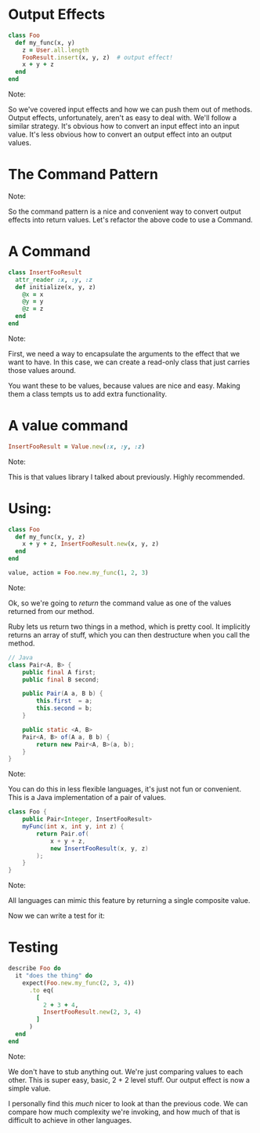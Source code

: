 # Output Effects

```ruby
class Foo
  def my_func(x, y)
    z = User.all.length       
    FooResult.insert(x, y, z)  # output effect!
    x + y + z
  end
end
```

Note:

So we've covered input effects and how we can push them out of methods. Output
effects, unfortunately, aren't as easy to deal with. We'll follow a similar
strategy. It's obvious how to convert an input effect into an input value. It's
less obvious how to convert an output effect into an output values.


# The Command Pattern

Note:

So the command pattern is a nice and convenient way to convert output effects
into return values. Let's refactor the above code to use a Command.


# A Command

```ruby
class InsertFooResult
  attr_reader :x, :y, :z
  def initialize(x, y, z)
    @x = x
    @y = y
    @z = z
  end
end
```

Note:

First, we need a way to encapsulate the arguments to the effect that we want to
have. In this case, we can create a read-only class that just carries those
values around.

You want these to be values, because values are nice and easy. Making them a
class tempts us to add extra functionality.


# A value command

```ruby
InsertFooResult = Value.new(:x, :y, :z)
```

Note:

This is that values library I talked about previously. Highly recommended.


# Using:

```ruby
class Foo
  def my_func(x, y, z)
    x + y + z, InsertFooResult.new(x, y, z)
  end
end

value, action = Foo.new.my_func(1, 2, 3)
```

Note:

Ok, so we're going to *return* the command value as one of the values returned from our method.

Ruby lets us return two things in a method, which is pretty cool.
It implicitly returns an array of stuff, which you can then destructure when you call the method.


```java
// Java
class Pair<A, B> {
    public final A first;
    public final B second;

    public Pair(A a, B b) {
        this.first  = a;
        this.second = b;
    }

    public static <A, B> 
    Pair<A, B> of(A a, B b) {
        return new Pair<A, B>(a, b); 
    }
}
```

Note:

You can do this in less flexible languages, it's just not fun or convenient.
This is a Java implementation of a pair of values.


```java
class Foo {
    public Pair<Integer, InsertFooResult> 
    myFunc(int x, int y, int z) {
        return Pair.of(
            x + y + z,
            new InsertFooResult(x, y, z)
        );
    }
}
```

Note:

All languages can mimic this feature by returning a single composite value.

Now we can write a test for it:


# Testing

```ruby
describe Foo do
  it "does the thing" do
    expect(Foo.new.my_func(2, 3, 4))
      .to eq(
        [
          2 + 3 + 4,
          InsertFooResult.new(2, 3, 4)
        ]
      )
  end
end
```

Note:

We don't have to stub anything out. We're just comparing values to each other.
This is super easy, basic, 2 + 2 level stuff. Our output effect is now a simple
value.

I personally find this *much* nicer to look at than the previous code. We can
compare how much complexity we're invoking, and how much of that is difficult to
achieve in other languages.
